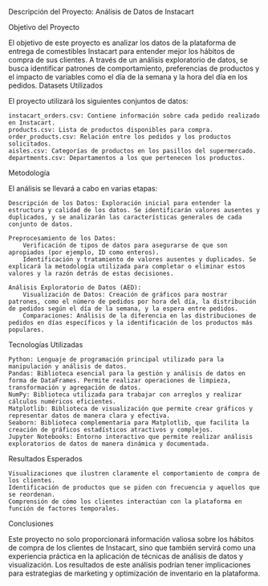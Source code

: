 Descripción del Proyecto: Análisis de Datos de Instacart

Objetivo del Proyecto

El objetivo de este proyecto es analizar los datos de la plataforma de entrega de comestibles Instacart para entender mejor los hábitos de compra de sus clientes. A través de un análisis exploratorio de datos, se busca identificar patrones de comportamiento, preferencias de productos y el impacto de variables como el día de la semana y la hora del día en los pedidos.
Datasets Utilizados

El proyecto utilizará los siguientes conjuntos de datos:

    instacart_orders.csv: Contiene información sobre cada pedido realizado en Instacart.
    products.csv: Lista de productos disponibles para compra.
    order_products.csv: Relación entre los pedidos y los productos solicitados.
    aisles.csv: Categorías de productos en los pasillos del supermercado.
    departments.csv: Departamentos a los que pertenecen los productos.

Metodología

El análisis se llevará a cabo en varias etapas:

    Descripción de los Datos: Exploración inicial para entender la estructura y calidad de los datos. Se identificarán valores ausentes y duplicados, y se analizarán las características generales de cada conjunto de datos.

    Preprocesamiento de los Datos:
        Verificación de tipos de datos para asegurarse de que son apropiados (por ejemplo, ID como enteros).
        Identificación y tratamiento de valores ausentes y duplicados. Se explicará la metodología utilizada para completar o eliminar estos valores y la razón detrás de estas decisiones.

    Análisis Exploratorio de Datos (AED):
        Visualización de Datos: Creación de gráficos para mostrar patrones, como el número de pedidos por hora del día, la distribución de pedidos según el día de la semana, y la espera entre pedidos.
        Comparaciones: Análisis de la diferencia en las distribuciones de pedidos en días específicos y la identificación de los productos más populares.

Tecnologías Utilizadas

    Python: Lenguaje de programación principal utilizado para la manipulación y análisis de datos.
    Pandas: Biblioteca esencial para la gestión y análisis de datos en forma de DataFrames. Permite realizar operaciones de limpieza, transformación y agregación de datos.
    NumPy: Biblioteca utilizada para trabajar con arreglos y realizar cálculos numéricos eficientes.
    Matplotlib: Biblioteca de visualización que permite crear gráficos y representar datos de manera clara y efectiva.
    Seaborn: Biblioteca complementaria para Matplotlib, que facilita la creación de gráficos estadísticos atractivos y complejos.
    Jupyter Notebooks: Entorno interactivo que permite realizar análisis exploratorios de datos de manera dinámica y documentada.

Resultados Esperados

    Visualizaciones que ilustren claramente el comportamiento de compra de los clientes.
    Identificación de productos que se piden con frecuencia y aquellos que se reordenan.
    Comprensión de cómo los clientes interactúan con la plataforma en función de factores temporales.

Conclusiones

Este proyecto no solo proporcionará información valiosa sobre los hábitos de compra de los clientes de Instacart, sino que también servirá como una experiencia práctica en la aplicación de técnicas de análisis de datos y visualización. Los resultados de este análisis podrían tener implicaciones para estrategias de marketing y optimización de inventario en la plataforma.
